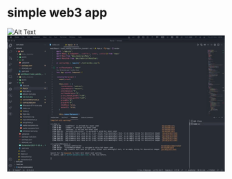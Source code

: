 # simple web3 app

![Alt Text](https://media.giphy.com/media/vFKqnCdLPNOKc/giphy.gif)
![Alt Text](https://raw.githubusercontent.com/danial2026/simple-web3-app/main/screen-record.gif)

